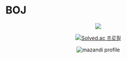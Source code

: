 # BOJ
<div align=center>
	<img src="https://img.shields.io/badge/Java-3776AB?style=flat&logo=Java&logoColor=white">
  	<img src="https://img.shields.io/badge/MySQL-#4479A1?style=for-the-badge&logo=MySQL&logoColor=white">
	<img src="https://img.shields.io/badge/Python-3776AB?style=for-the-badge&logo=Python&logoColor=white">


 [![Solved.ac 프로필](http://mazassumnida.wtf/api/v2/generate_badge?boj=kevin9981)](https://solved.ac/유저네임)

![mazandi profile](http://mazandi.herokuapp.com/api?handle=kevin9981&theme=warm)
</div>
